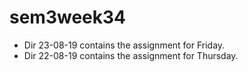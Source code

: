 # sem3week34

* Dir 23-08-19 contains the assignment for Friday.
* Dir 22-08-19 contains the assignment for Thursday.
